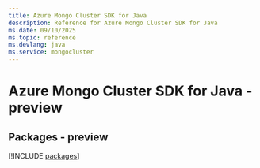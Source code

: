 ```yaml
---
title: Azure Mongo Cluster SDK for Java
description: Reference for Azure Mongo Cluster SDK for Java
ms.date: 09/10/2025
ms.topic: reference
ms.devlang: java
ms.service: mongocluster
---
```

# Azure Mongo Cluster SDK for Java - preview
## Packages - preview
[!INCLUDE [packages](mongo-cluster-index.md)]